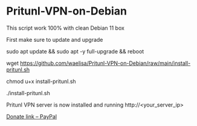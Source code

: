 # Pritunl-VPN-on-Debian
This script work 100% with clean Debian 11 box

First make sure to update and upgrade

sudo apt update && sudo apt -y full-upgrade && reboot

wget https://github.com/waelisa/Pritunl-VPN-on-Debian/raw/main/install-pritunl.sh

chmod u+x install-pritunl.sh

./install-pritunl.sh

Pritunl VPN server is now installed and running http://<your_server_ip>

[Donate link – PayPal](https://www.paypal.me/WaelIsa)
